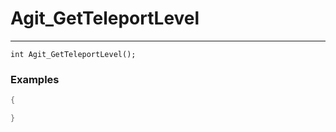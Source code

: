 # Agit_GetTeleportLevel
---
```
int Agit_GetTeleportLevel();
```

### Examples
```cpp - C++
{

}
```